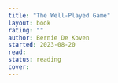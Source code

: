 ```yaml
---
title: "The Well-Played Game"
layout: book
rating: ""
author: Bernie De Koven
started: 2023-08-20
read:
status: reading
cover: 
---
```

